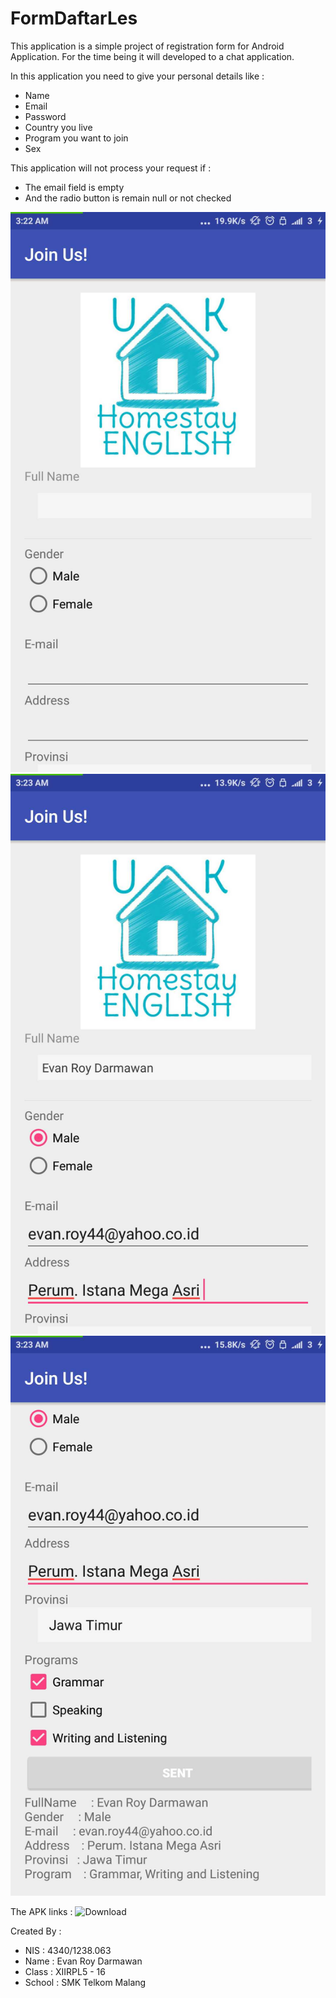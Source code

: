 # FormDaftarLes

This application is a simple project of registration form for Android Application. For the time being it will
developed to a chat application.

In this application you need to give your personal details like : 
- Name
- Email
- Password
- Country you live
- Program you want to join
- Sex

This application will not process your request if :
- The email field is empty
- And the radio button is remain null or not checked

![Image of NullApp](https://github.com/funukonta/FormDaftarLes/blob/master/1.png)
![Image of FilledApp](https://github.com/funukonta/FormDaftarLes/blob/master/2.png)
![Image of TheResult](https://github.com/funukonta/FormDaftarLes/blob/master/3.png)

The APK links : 
![Download](https://drive.google.com/open?id=0B1H77JLTCSVHVjJNSG1zSlhZU00)

Created By :
* NIS    : 4340/1238.063
* Name   : Evan Roy Darmawan
* Class  : XIIRPL5 - 16
* School : SMK Telkom Malang
